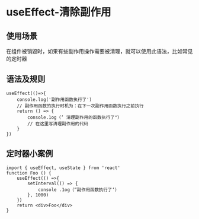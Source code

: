 # useEffect-清除副作用

## 使用场景

在组件被销毀时，如果有些副作用操作需要被清理，就可以使用此语法，比如常见的定时器

## 语法及规则

    useEffect(()=>{
        console.log('副作用函数执行了')
        // 副作用函数的执行时机为：在下一次副作用函数执行之前执行
        return () => {
            console.1og（‘ 清理副作用的函数执行了"）
            // 在这里写清理副作用的代码
        }
    })

## 定时器小案例

    import { useEffect, useState } from 'react'
    function Foo () {
        useEffect(() =>{
            setInterval(() => {
                console .1og（“副作用函数执行了‘）
            }, 1000)
        })
        return <div>Foo</div>
    }

